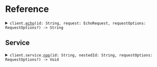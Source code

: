 # Reference
<details><summary><code>client.<a href="/Sources/PackageYmlClient.swift">echo</a>(id: String, request: EchoRequest, requestOptions: RequestOptions?) -> String</code></summary>
<dl>
<dd>

#### 🔌 Usage

<dl>
<dd>

<dl>
<dd>

```swift
import Foundation
import PackageYml

private func main() async throws {
    let client = PackageYmlClient()

    try await client.echo(
        id: "id-ksfd9c1",
        request: EchoRequest(
            name: "Hello world!",
            size: 20
        )
    )
}

try await main()
```
</dd>
</dl>
</dd>
</dl>

#### ⚙️ Parameters

<dl>
<dd>

<dl>
<dd>

**id:** `String` 
    
</dd>
</dl>

<dl>
<dd>

**request:** `EchoRequest` 
    
</dd>
</dl>

<dl>
<dd>

**requestOptions:** `RequestOptions?` — Additional options for configuring the request, such as custom headers or timeout settings.
    
</dd>
</dl>
</dd>
</dl>


</dd>
</dl>
</details>

## Service
<details><summary><code>client.service.<a href="/Sources/Resources/Service/ServiceClient.swift">nop</a>(id: String, nestedId: String, requestOptions: RequestOptions?) -> Void</code></summary>
<dl>
<dd>

#### 🔌 Usage

<dl>
<dd>

<dl>
<dd>

```swift
import Foundation
import PackageYml

private func main() async throws {
    let client = PackageYmlClient()

    try await client.service.nop(
        id: "id-a2ijs82",
        nestedId: "id-219xca8"
    )
}

try await main()
```
</dd>
</dl>
</dd>
</dl>

#### ⚙️ Parameters

<dl>
<dd>

<dl>
<dd>

**id:** `String` 
    
</dd>
</dl>

<dl>
<dd>

**nestedId:** `String` 
    
</dd>
</dl>

<dl>
<dd>

**requestOptions:** `RequestOptions?` — Additional options for configuring the request, such as custom headers or timeout settings.
    
</dd>
</dl>
</dd>
</dl>


</dd>
</dl>
</details>
